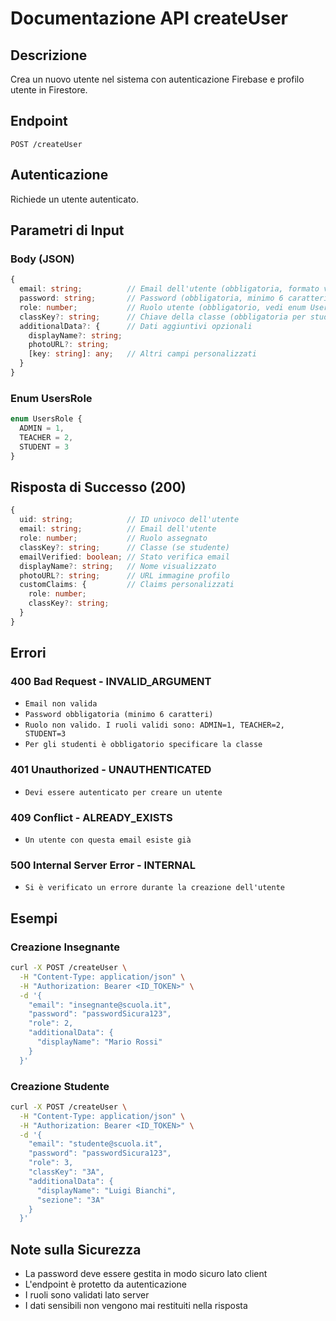 # Documentazione API createUser

## Descrizione
Crea un nuovo utente nel sistema con autenticazione Firebase e profilo utente in Firestore.

## Endpoint
`POST /createUser`

## Autenticazione
Richiede un utente autenticato.

## Parametri di Input

### Body (JSON)
```typescript
{
  email: string;          // Email dell'utente (obbligatoria, formato valido)
  password: string;       // Password (obbligatoria, minimo 6 caratteri)
  role: number;           // Ruolo utente (obbligatorio, vedi enum UsersRole)
  classKey?: string;      // Chiave della classe (obbligatoria per studenti)
  additionalData?: {      // Dati aggiuntivi opzionali
    displayName?: string;
    photoURL?: string;
    [key: string]: any;   // Altri campi personalizzati
  }
}
```

### Enum UsersRole
```typescript
enum UsersRole {
  ADMIN = 1,
  TEACHER = 2,
  STUDENT = 3
}
```

## Risposta di Successo (200)
```typescript
{
  uid: string;            // ID univoco dell'utente
  email: string;          // Email dell'utente
  role: number;           // Ruolo assegnato
  classKey?: string;      // Classe (se studente)
  emailVerified: boolean; // Stato verifica email
  displayName?: string;   // Nome visualizzato
  photoURL?: string;      // URL immagine profilo
  customClaims: {         // Claims personalizzati
    role: number;
    classKey?: string;
  }
}
```

## Errori

### 400 Bad Request - INVALID_ARGUMENT
- `Email non valida`
- `Password obbligatoria (minimo 6 caratteri)`
- `Ruolo non valido. I ruoli validi sono: ADMIN=1, TEACHER=2, STUDENT=3`
- `Per gli studenti è obbligatorio specificare la classe`

### 401 Unauthorized - UNAUTHENTICATED
- `Devi essere autenticato per creare un utente`

### 409 Conflict - ALREADY_EXISTS
- `Un utente con questa email esiste già`

### 500 Internal Server Error - INTERNAL
- `Si è verificato un errore durante la creazione dell'utente`

## Esempi

### Creazione Insegnante
```bash
curl -X POST /createUser \
  -H "Content-Type: application/json" \
  -H "Authorization: Bearer <ID_TOKEN>" \
  -d '{
    "email": "insegnante@scuola.it",
    "password": "passwordSicura123",
    "role": 2,
    "additionalData": {
      "displayName": "Mario Rossi"
    }
  }'
```

### Creazione Studente
```bash
curl -X POST /createUser \
  -H "Content-Type: application/json" \
  -H "Authorization: Bearer <ID_TOKEN>" \
  -d '{
    "email": "studente@scuola.it",
    "password": "passwordSicura123",
    "role": 3,
    "classKey": "3A",
    "additionalData": {
      "displayName": "Luigi Bianchi",
      "sezione": "3A"
    }
  }'
```

## Note sulla Sicurezza
- La password deve essere gestita in modo sicuro lato client
- L'endpoint è protetto da autenticazione
- I ruoli sono validati lato server
- I dati sensibili non vengono mai restituiti nella risposta
